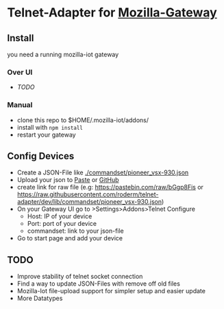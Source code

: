 # Telnet-Adapter for [Mozilla-Gateway](https://github.com/mozilla-iot/gateway)

## Install
you need a running mozilla-iot gateway

### Over UI
- *TODO*

### Manual
- clone this repo to $HOME/.mozilla-iot/addons/
- install with ```npm install```
- restart your gateway

## Config Devices
- Create a JSON-File like [./commandset/pioneer_vsx-930.json](./commandset/pioneer_vsx-930.json)
- Upload your json to [Paste](https://pastebin.com/) or [GitHub](https://github.com/)
- create link for raw file (e.g: https://pastebin.com/raw/bGgp8Fis or https://raw.githubusercontent.com/roderm/telnet-adapter/dev/lib/commandset/pioneer_vsx-930.json)
- On your Gateway UI go to >Settings>Addons>Telnet Configure
    - Host: IP of your device
    - Port: port of your device
    - commandset: link to your json-file
- Go to start page and add your device

## TODO
- Improve stability of telnet socket connection 
- Find a way to update JSON-Files with remove off old files
- Mozilla-Iot file-upload support for simpler setup and easier update
- More Datatypes
